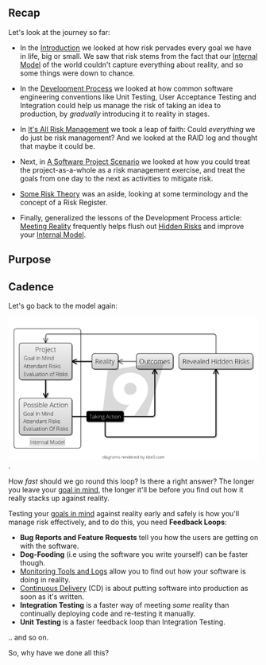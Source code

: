 ## Recap

Let's look at the journey so far:

 - In the [Introduction](Introduction) we looked at how risk pervades every goal we have in life, big or small.  We saw that risk stems from the fact that our [Internal Model](Internal-Model) of the world couldn't capture everything about reality, and so some things were down to chance.  
 
 - In the [Development Process](Development-Process) we looked at how common software engineering conventions like Unit Testing, User Acceptance Testing and Integration could help us manage the risk of taking an idea to production, by _gradually_ introducing it to reality in stages.
 
 - In [It's All Risk Management](All-Risk-Management) we took a leap of faith:  Could _everything_ we do just be risk management?  And we looked at the RAID log and thought that maybe it could be.   
 
 - Next, in [A Software Project Scenario](Software-Project-Scenario) we looked at how you could treat the project-as-a-whole as a risk management exercise, and treat the goals from one day to the next as activities to mitigate risk.
 
 - [Some Risk Theory](Risk-Theory) was an aside, looking at some terminology and the concept of a Risk Register.
 
 - Finally, generalized the lessons of the Development Process article:  [Meeting Reality](Meeting-Reality) frequently helps flush out [Hidden Risks](Attendant-Risk) and improve your [Internal Model](Internal-Model).
 
## Purpose


## Cadence

Let's go back to the model again:

![Reality 2](images/reality2.png).

How _fast_ should we go round this loop?  Is there a right answer?  The longer you leave your [goal in mind](Goal-In-Mind), the longer it'll be before you find out how it really stacks up against reality.  

Testing your [goals in mind](Goal-In-Mind) against reality early and safely is how you'll manage risk effectively, and to do this, you need **Feedback Loops**:

 - **Bug Reports and Feature Requests** tell you how the users are getting on with the software.
 - **Dog-Fooding** (i.e using the software you write yourself) can be faster though.
 - [Monitoring Tools and Logs](Production-Risk) allow you to find out how your software is doing in reality.
 - [Continuous Delivery](DevOps) (CD) is about putting software into production as soon as it's written.   
 - **Integration Testing** is a faster way of meeting _some_ reality than continually deploying code and re-testing it manually.
 - **Unit Testing** is a faster feedback loop than Integration Testing. 

.. and so on.

So, why have we done all this? 

 